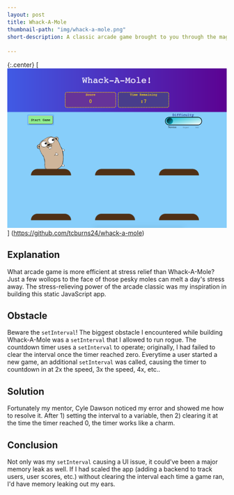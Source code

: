 ```yaml
---
layout: post
title: Whack-A-Mole
thumbnail-path: "img/whack-a-mole.png"
short-description: A classic arcade game brought to you through the magic of JavaScript.

---
```


{:.center}
[<img src="/img/whack-a-mole.png">]
(https://github.com/tcburns24/whack-a-mole)

## Explanation
What arcade game is more efficient at stress relief than Whack-A-Mole? Just a few wollops to the face of those pesky moles can melt a day's stress away. The stress-relieving power of the arcade classic was my inspiration in building this static JavaScript app. 


## Obstacle
Beware the `setInterval`! The biggest obstacle I encountered while building Whack-A-Mole was a `setInterval` that I allowed to run rogue. The countdown timer uses a `setInterval` to operate; originally, I had failed to clear the interval once the timer reached zero. Everytime a user started a new game, an additional `setInterval` was called, causing the timer to countdown in at 2x the speed, 3x the speed, 4x, etc.. 


## Solution
Fortunately my mentor, Cyle Dawson noticed my error and showed me how to resolve it. After 1) setting the interval to a variable, then 2) clearing it at the time the timer reached 0, the timer works like a charm. 


## Conclusion
Not only was my `setInterval` causing a UI issue, it could've been a major memory leak as well. If I had scaled the app (adding a backend to track users, user scores, etc.) without clearing the interval each time a game ran, I'd have memory leaking out my ears.
